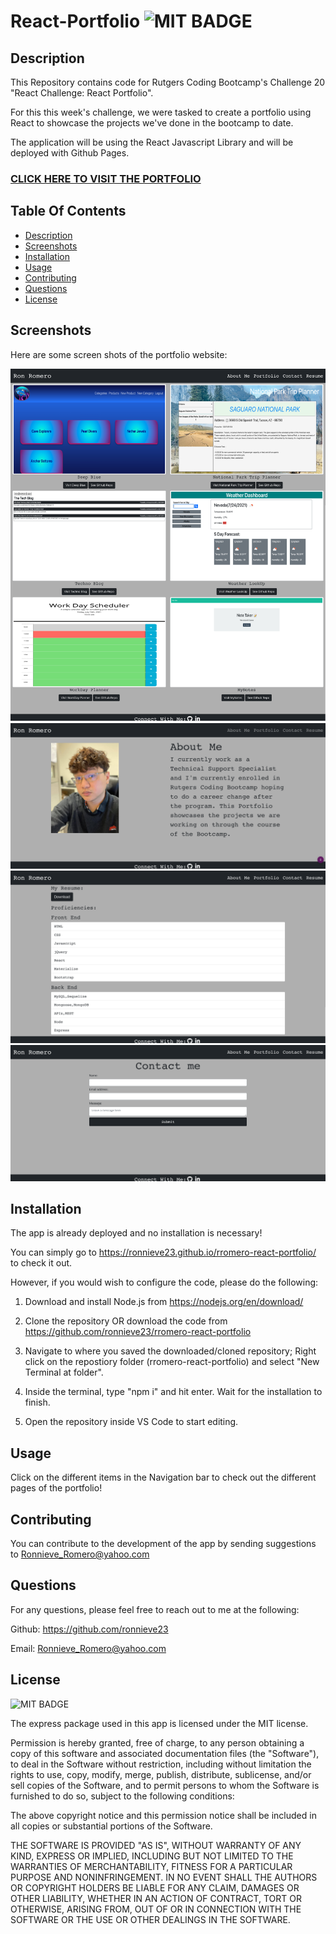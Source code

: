 # React-Portfolio ![MIT BADGE](https://img.shields.io/badge/License-MIT-blue.svg)
 
 ## Description
This Repository contains code for Rutgers Coding Bootcamp's Challenge 20 "React Challenge: React Portfolio". 

For this this week's challenge, we were tasked to create a portfolio using React to showcase the projects we've done in the bootcamp to date.

The application will be using the React Javascript Library and will be deployed with Github Pages.

### [CLICK HERE TO VISIT THE PORTFOLIO](https://ronnieve23.github.io/rromero-react-portfolio/)

 ## Table Of Contents
  * [Description](#description)
  * [Screenshots](#screenshots)
  * [Installation](#installation)
  * [Usage](#usage)
  * [Contributing](#contributing)
  * [Questions](#questions)
  * [License](#license)

## Screenshots

Here are some screen shots of the portfolio website:

![Portfolio Page Screenshot](./src/assets/img/screenshots/portfolio.png)
![About Me Page Screenshot](./src/assets/img/screenshots/aboutme.png)
![Resume Page Screenshot](./src/assets/img/screenshots/resume.png)
![Contact Page Screenshot](./src/assets/img/screenshots/contact.png)

## Installation

The app is already deployed and no installation is necessary! 

You can simply go to https://ronnieve23.github.io/rromero-react-portfolio/ to check it out.

However, if you would wish to configure the code, please do the following:
1. Download and install Node.js from https://nodejs.org/en/download/

2. Clone the repository OR download the code from 
https://github.com/ronnieve23/rromero-react-portfolio
3. Navigate to where you saved the downloaded/cloned repository; Right click on the repostiory folder (rromero-react-portfolio) and select "New Terminal at folder". 

4. Inside the terminal, type "npm i" and hit enter. Wait for the installation to finish.

5. Open the repository inside VS Code to start editing.

## Usage
Click on the different items in the Navigation bar to check out the different pages of the portfolio!

## Contributing

 You can contribute to the development of the app by sending suggestions to Ronnieve_Romero@yahoo.com

 ## Questions 

  For any questions, please feel free to reach out to me at the following:

  Github: https://github.com/ronnieve23

  Email: Ronnieve_Romero@yahoo.com


 ## License

 ![MIT BADGE](https://img.shields.io/badge/License-MIT-blue.svg)

  The express package used in this app is licensed under the MIT license.

Permission is hereby granted, free of charge, to any person obtaining a copy
of this software and associated documentation files (the "Software"), to deal
in the Software without restriction, including without limitation the rights
to use, copy, modify, merge, publish, distribute, sublicense, and/or sell
copies of the Software, and to permit persons to whom the Software is
furnished to do so, subject to the following conditions:

The above copyright notice and this permission notice shall be included in all
copies or substantial portions of the Software.

THE SOFTWARE IS PROVIDED "AS IS", WITHOUT WARRANTY OF ANY KIND, EXPRESS OR
IMPLIED, INCLUDING BUT NOT LIMITED TO THE WARRANTIES OF MERCHANTABILITY,
FITNESS FOR A PARTICULAR PURPOSE AND NONINFRINGEMENT. IN NO EVENT SHALL THE
AUTHORS OR COPYRIGHT HOLDERS BE LIABLE FOR ANY CLAIM, DAMAGES OR OTHER
LIABILITY, WHETHER IN AN ACTION OF CONTRACT, TORT OR OTHERWISE, ARISING FROM,
OUT OF OR IN CONNECTION WITH THE SOFTWARE OR THE USE OR OTHER DEALINGS IN THE
SOFTWARE.